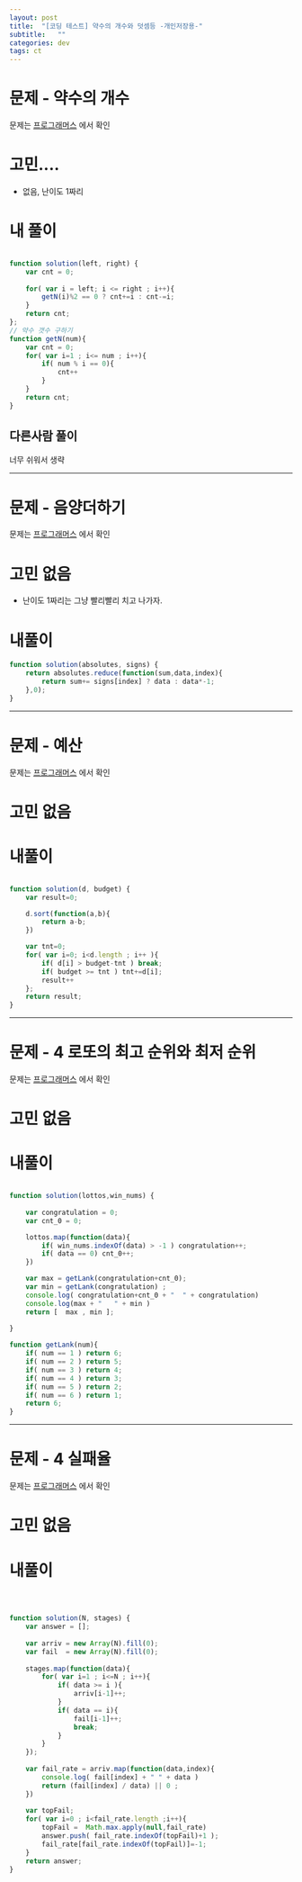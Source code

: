 ```yaml
---
layout: post
title:  "[코딩 테스트] 약수의 개수와 덧셈등 -개인저장용-"
subtitle:   ""
categories: dev
tags: ct
--- 
```




# 문제 - 약수의 개수 

문제는 [프로그래머스](https://programmers.co.kr/learn/courses/30/lessons/77884) 에서 확인


# 고민....

- 없음, 난이도 1짜리



# 내 풀이


```javascript

function solution(left, right) {
    var cnt = 0;
    
    for( var i = left; i <= right ; i++){
        getN(i)%2 == 0 ? cnt+=i : cnt-=i;
    }
    return cnt;
};
// 약수 갯수 구하기
function getN(num){
    var cnt = 0;
    for( var i=1 ; i<= num ; i++){
        if( num % i == 0){
            cnt++
        } 
    }
    return cnt;
}
```



## 다른사람 풀이

너무 쉬워서 생략



---------------------------------------



# 문제 - 음양더하기 

문제는 [프로그래머스](https://programmers.co.kr/learn/courses/30/lessons/76501?language=javascript) 에서 확인

# 고민 없음
- 난이도 1짜리는 그냥 빨리빨리 치고 나가자.


# 내풀이
```javascript
function solution(absolutes, signs) {
    return absolutes.reduce(function(sum,data,index){
        return sum+= signs[index] ? data : data*-1; 
    },0);
}
```

---------------------------------------

# 문제 - 예산

문제는 [프로그래머스](https://programmers.co.kr/learn/courses/30/lessons/12982?language=javascript) 에서 확인

# 고민 없음


# 내풀이
```javascript

function solution(d, budget) {
    var result=0;

    d.sort(function(a,b){
        return a-b;
    })

    var tnt=0;
    for( var i=0; i<d.length ; i++ ){
        if( d[i] > budget-tnt ) break;
        if( budget >= tnt ) tnt+=d[i];
        result++
    };
    return result;
}
```


---------------------------------------


# 문제 - 4 로또의 최고 순위와 최저 순위

문제는 [프로그래머스](https://programmers.co.kr/learn/courses/30/lessons/77484) 에서 확인

# 고민 없음


# 내풀이
```javascript

function solution(lottos,win_nums) {
    
    var congratulation = 0;
    var cnt_0 = 0;

    lottos.map(function(data){
        if( win_nums.indexOf(data) > -1 ) congratulation++;
        if( data == 0) cnt_0++;
    })

    var max = getLank(congratulation+cnt_0);
    var min = getLank(congratulation) ;
    console.log( congratulation+cnt_0 + "  " + congratulation)
    console.log(max + "   " + min )
    return [  max , min ];
    
}

function getLank(num){
    if( num == 1 ) return 6;
    if( num == 2 ) return 5;
    if( num == 3 ) return 4;
    if( num == 4 ) return 3;
    if( num == 5 ) return 2;
    if( num == 6 ) return 1;
    return 6;
}

```


---------------------------------------


# 문제 - 4 실패율

문제는 [프로그래머스](https://programmers.co.kr/learn/courses/30/lessons/42889) 에서 확인

# 고민 없음


# 내풀이
```javascript



function solution(N, stages) {
    var answer = [];
    
    var arriv = new Array(N).fill(0);
    var fail  = new Array(N).fill(0);
    
    stages.map(function(data){
        for( var i=1 ; i<=N ; i++){
            if( data >= i ){
                arriv[i-1]++;
            }
            if( data == i){
                fail[i-1]++;
                break;
            } 
        }    
    });
    
    var fail_rate = arriv.map(function(data,index){
        console.log( fail[index] + " " + data )
        return (fail[index] / data) || 0 ;
    })
    
    var topFail;
    for( var i=0 ; i<fail_rate.length ;i++){
        topFail =  Math.max.apply(null,fail_rate)
        answer.push( fail_rate.indexOf(topFail)+1 );
        fail_rate[fail_rate.indexOf(topFail)]=-1;
    }
    return answer;
}


```


